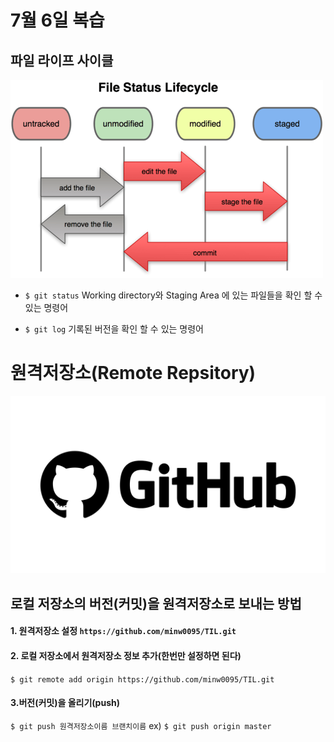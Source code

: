 # 7월 6일 복습



## 파일 라이프 사이클

![oo](0706.assets/oo.png)

* `$ git status` Working directory와 Staging Area 에 있는 파일들을 확인 할 수 있는 명령어

* `$ git log` 기록된 버전을 확인 할 수 있는 명령어

# 원격저장소(Remote Repsitory)

![github](0706.assets/github.png)

## 로컬 저장소의 버전(커밋)을 원격저장소로 보내는 방법

#### 1. 원격저장소 설정 `https://github.com/minw0095/TIL.git`

#### 2. 로컬 저장소에서 원격저장소 정보 추가(한번만 설정하면 된다)

`$ git remote add origin https://github.com/minw0095/TIL.git`

#### 3.버전(커밋)을 올리기(push)

`$ git push 원격저장소이름 브랜치이름`  ex) `$ git push origin master`